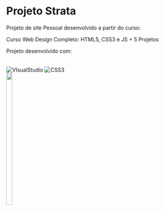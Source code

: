 
# Projeto Strata

Projeto de site Pessoal desenvolvido a partir do curso: 

Curso Web Design Completo: HTML5, CSS3 e JS + 5 Projetos

Projeto desenvolvido com:
<div style="display: inline-block"></br>
<img align="center" alt="VIsualStudio" src="https://img.shields.io/badge/HTML5-E34F26?style=for-the-badge&logo=html5&logoColor=white">
<img align="center" alt="CSS3" src="https://img.shields.io/badge/CSS3-1572B6?style=for-the-badge&logo=css3&logoColor=white">



<img style="width: 30%;" src="https://user-images.githubusercontent.com/85878553/204242166-57e95b78-eafd-4e93-a73d-b3e04f1f5332.png" />
